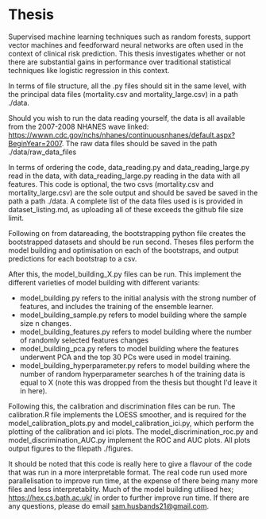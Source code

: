 # Thesis
Supervised machine learning techniques such as random forests, support vector machines and feedforward neural networks are often used in the context of clinical risk prediction. This thesis investigates whether or not there are substantial gains in performance over traditional statistical techniques like logistic regression in this context.

In terms of file structure, all the .py files should sit in the same level, with the principal data files (mortality.csv and mortality_large.csv) in a path ./data.

Should you wish to run the data reading yourself, the data is all available from the 2007-2008 NHANES wave linked: https://wwwn.cdc.gov/nchs/nhanes/continuousnhanes/default.aspx?BeginYear=2007. The raw data files should be saved in the path ./data/raw_data_files

In terms of ordering the code, data_reading.py and data_reading_large.py read in the data, with data_reading_large.py reading in the data with all features. This code is optional, the two csvs (mortality.csv and mortality_large.csv) are the sole output and should be saved  be saved in the path a path ./data.
A complete list of the data files used is is provided in dataset_listing.md, as uploading all of these exceeds the github file size limit.

Following on from datareading, the bootstrapping python file creates the bootstrapped datasets and should be run second. Theses files perform the model building and optimisation on each of the bootstraps, and output predictions for each bootstrap to a csv.

After this, the model_building_X.py files can be run. This implement the different varieties of model building with different variants:
- model_building.py refers to the initial analysis with the strong number of features, and includes the training of the ensemble learner.
- model_building_sample.py refers to model building where the sample size n changes.
- model_building_features.py refers to model building where the number of randomly selected features changes
- model_building_pca.py refers to model building where the features underwent PCA and the top 30 PCs were used in model training.
- model_building_hyperparameter.py refers to model building where the number of random hyperparameter searches h of the training data is equal to X (note this was    dropped from the thesis but thought I'd leave it in here).

Following this, the calibration and discrimination files can be run. The calibration.R file implements the LOESS smoother, and is required for the model_calibration_plots.py and model_calibration_ici.py, which perform the plotting of the calibration and ici plots. The model_discrimination_roc.py and model_discrimination_AUC.py implement the ROC and AUC plots. All plots output figures to the filepath ./figures.

It should be noted that this code is really here to give a flavour of the code that was run in a more interpretable format. The real code run used more parallelisation to improve run time, at the expense of there being many more files and less interpretablity. Much of the model building utilised hex; https://hex.cs.bath.ac.uk/ in order to further improve run time. If there are any questions, please do email sam.husbands21@gmail.com.



